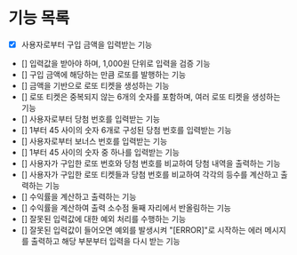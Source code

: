 # 기능 목록
- [x] 사용자로부터 구입 금액을 입력받는 기능
- [] 입력값을 받아야 하며, 1,000원 단위로 입력을 검증 기능
- [] 구입 금액에 해당하는 만큼 로또를 발행하는 기능
- [] 금액을 기반으로 로또 티켓을 생성하는 기능
- [] 로또 티켓은 중복되지 않는 6개의 숫자를 포함하며, 여러 로또 티켓을 생성하는 기능
- [] 사용자로부터 당첨 번호를 입력받는 기능
- [] 1부터 45 사이의 숫자 6개로 구성된 당첨 번호를 입력받는 기능
- [] 사용자로부터 보너스 번호를 입력받는 기능
- [] 1부터 45 사이의 숫자 중 하나를 입력받는 기능
- [] 사용자가 구입한 로또 번호와 당첨 번호를 비교하여 당첨 내역을 출력하는 기능
- [] 사용자가 구입한 로또 티켓들과 당첨 번호를 비교하여 각각의 등수를 계산하고 출력하는 기능
- [] 수익률을 계산하고 출력하는 기능
- [] 수익률을 계산하여 출력 소수점 둘째 자리에서 반올림하는 기능
- [] 잘못된 입력값에 대한 예외 처리를 수행하는 기능
- [] 잘못된 입력값이 들어오면 예외를 발생시켜 "[ERROR]"로 시작하는 에러 메시지를 출력하고 해당 부분부터 입력을 다시 받는 기능
